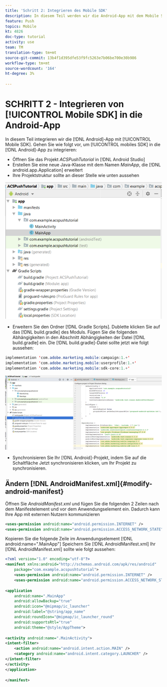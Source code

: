 ```yaml
---
title: 'Schritt 2: Integrieren des Mobile SDK'
description: In diesem Teil werden wir die Android-App mit dem Mobile SDK integrieren. So integrieren Sie das mobile SDK in die Android-App
feature: Push
topics: Mobile
kt: 4826
doc-type: tutorial
activity: use
team: TM
translation-type: tm+mt
source-git-commit: 13b4f1d395dfe53f9fc5263e7b06be700e30b986
workflow-type: tm+mt
source-wordcount: '164'
ht-degree: 3%

---
```


# SCHRITT 2 - Integrieren von [!UICONTROL Mobile SDK] in die Android-App

In diesem Teil integrieren wir die [!DNL Android]-App mit [!UICONTROL Mobile SDK]. Gehen Sie wie folgt vor, um [!UICONTROL mobiles SDK] in die [!DNL Android]-App zu integrieren:

* Öffnen Sie das Projekt *ACSPushTutorial* in [!DNL Android Studio]
* Erstellen Sie eine neue Java-Klasse mit dem Namen *MainApp*, die [!DNL android.app.Application] erweitert
* Ihre Projektstruktur sollte an dieser Stelle wie unten aussehen

![main-app](assets/android-main-app.PNG)

* Erweitern Sie den Ordner [!DNL Gradle Scripts]. Dublette klicken Sie auf das [!DNL build.gradle] des Moduls. Fügen Sie die folgenden Abhängigkeiten in den Abschnitt Abhängigkeiten der Datei [!DNL build.gradle] ein. Die [!DNL build.gradle]-Datei sollte jetzt wie folgt aussehen:

<!--
Removed `{.line-numbers}` below
-->

```java
implementation 'com.adobe.marketing.mobile:campaign:1.+'
implementation 'com.adobe.marketing.mobile:userprofile:1.+'
implementation 'com.adobe.marketing.mobile:sdk-core:1.+'
```

![module-gradle](assets/module-build-gradle.PNG)

* Synchronisieren Sie Ihr [!DNL Android]-Projekt, indem Sie auf die Schaltfläche Jetzt synchronisieren klicken, um Ihr Projekt zu synchronisieren.

## Ändern [!DNL AndroidManifest.xml]{#modify-android-manifest}

Öffnen Sie *AndroidManifest.xml* und fügen Sie die folgenden 2 Zeilen nach dem Manifestelement und vor dem Anwendungselement ein. Dadurch kann Ihre App mit externen Nutzern kommunizieren

<!--
Removed `{.line-numbers}` below
-->

```xml
<uses-permission android:name="android.permission.INTERNET" />
<uses-permission android:name="android.permission.ACCESS_NETWORK_STATE" />
```

Kopieren Sie die folgende Zeile im Anwendungselement
[!DNL android:name=".MainApp"]
Speichern Sie [!DNL AndroidManifest.xml]
Ihr [!DNL AndroidManifest.xml] sollte wie folgt aussehen:

<!--
Removed `{.line-numbers}` below
-->

```xml
<?xml version="1.0" encoding="utf-8"?>
<manifest xmlns:android="http://schemas.android.com/apk/res/android"
    package="com.example.acspushtutorial">
    <uses-permission android:name="android.permission.INTERNET" />
    <uses-permission android:name="android.permission.ACCESS_NETWORK_STATE" />

<application
    android:name=".MainApp"
    android:allowBackup="true"
    android:icon="@mipmap/ic_launcher"
    android:label="@string/app_name"
    android:roundIcon="@mipmap/ic_launcher_round"
    android:supportsRtl="true"
    android:theme="@style/AppTheme">

<activity android:name=".MainActivity">
<intent-filter>
    <action android:name="android.intent.action.MAIN" />
    <category android:name="android.intent.category.LAUNCHER" />
</intent-filter>
</activity>
</application>

</manifest>
```
